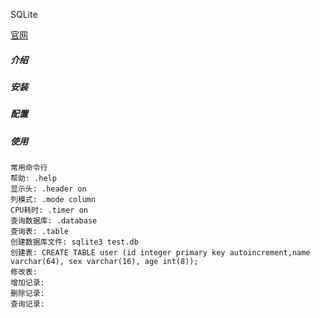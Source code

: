 SQLite

[官网](https://www.sqlite.org/docs.html)
##### 介绍
##### 安装
##### 配置
##### 使用

```
常用命令行
帮助: .help
显示头: .header on
列模式: .mode column
CPU耗时: .timer on
查询数据库: .database
查询表: .table
创建数据库文件: sqlite3 test.db
创建表: CREATE TABLE user (id integer primary key autoincrement,name varchar(64), sex varchar(16), age int(8));
修改表:
增加记录:
删除记录:
查询记录:
```
